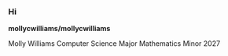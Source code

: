 ### Hi 

**mollycwilliams/mollycwilliams** 


Molly Williams
Computer Science Major
Mathematics Minor
2027